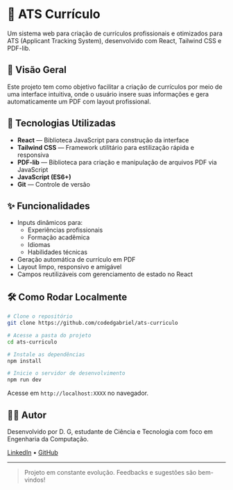 # 📝 ATS Currículo

Um sistema web para criação de currículos profissionais e otimizados para ATS (Applicant Tracking System), desenvolvido com React, Tailwind CSS e PDF-lib.

## 📌 Visão Geral

Este projeto tem como objetivo facilitar a criação de currículos por meio de uma interface intuitiva, onde o usuário insere suas informações e gera automaticamente um PDF com layout profissional.

## 🚀 Tecnologias Utilizadas

- **React** — Biblioteca JavaScript para construção da interface
- **Tailwind CSS** — Framework utilitário para estilização rápida e responsiva
- **PDF-lib** — Biblioteca para criação e manipulação de arquivos PDF via JavaScript
- **JavaScript (ES6+)**
- **Git** — Controle de versão

## ✨ Funcionalidades

- Inputs dinâmicos para:
  - Experiências profissionais
  - Formação acadêmica
  - Idiomas
  - Habilidades técnicas
- Geração automática de currículo em PDF
- Layout limpo, responsivo e amigável
- Campos reutilizáveis com gerenciamento de estado no React

## 🛠️ Como Rodar Localmente

```bash
# Clone o repositório
git clone https://github.com/codedgabriel/ats-curriculo

# Acesse a pasta do projeto
cd ats-curriculo

# Instale as dependências
npm install

# Inicie o servidor de desenvolvimento
npm run dev
```

Acesse em `http://localhost:XXXX` no navegador.

## 👨‍💻 Autor

Desenvolvido por D. G, estudante de Ciência e Tecnologia com foco em Engenharia da Computação.

[LinkedIn](https://www.linkedin.com/in/codegabriel/) • [GitHub](https://github.com/codedgabriel)

---

> Projeto em constante evolução. Feedbacks e sugestões são bem-vindos!
